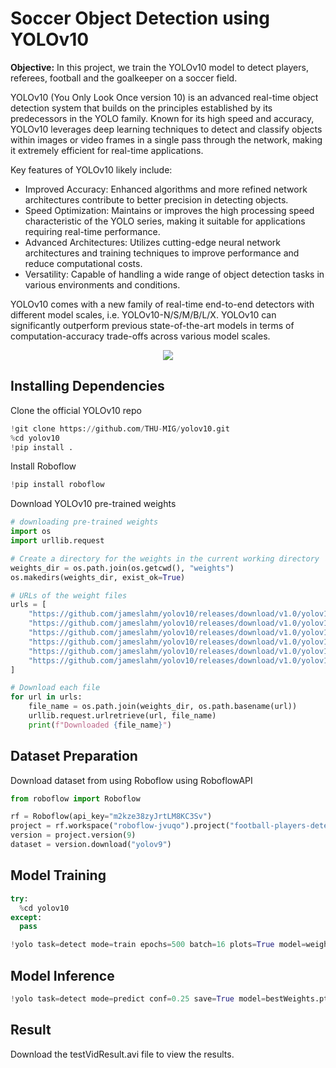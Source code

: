 # Soccer Object Detection using YOLOv10

**Objective:** In this project, we train the YOLOv10 model to detect players, referees, football and the goalkeeper on a soccer field.

YOLOv10 (You Only Look Once version 10) is an advanced real-time object detection system that builds on the principles established by its predecessors in the YOLO family. Known for its high speed and accuracy, YOLOv10 leverages deep learning techniques to detect and classify objects within images or video frames in a single pass through the network, making it extremely efficient for real-time applications.

Key features of YOLOv10 likely include:

- Improved Accuracy: Enhanced algorithms and more refined network architectures contribute to better precision in detecting objects.
- Speed Optimization: Maintains or improves the high processing speed characteristic of the YOLO series, making it suitable for applications requiring real-time performance.
- Advanced Architectures: Utilizes cutting-edge neural network architectures and training techniques to improve performance and reduce computational costs.
- Versatility: Capable of handling a wide range of object detection tasks in various environments and conditions.

YOLOv10 comes with a new family of real-time end-to-end detectors with different model scales, i.e. YOLOv10-N/S/M/B/L/X. YOLOv10 can significantly outperform previous state-of-the-art models in terms of computation-accuracy trade-offs across various model scales.

<p align = "center"><img src = "https://github.com/naik24/ImageProcessing-ComputerVision/assets/69704762/196e87ac-a739-4897-b291-fcde1edb8ef8"></p>

## Installing Dependencies

Clone the official YOLOv10 repo
```python
!git clone https://github.com/THU-MIG/yolov10.git
%cd yolov10
!pip install .
```

Install Roboflow
```python
!pip install roboflow
```

Download YOLOv10 pre-trained weights
```python
# downloading pre-trained weights
import os
import urllib.request

# Create a directory for the weights in the current working directory
weights_dir = os.path.join(os.getcwd(), "weights")
os.makedirs(weights_dir, exist_ok=True)

# URLs of the weight files
urls = [
    "https://github.com/jameslahm/yolov10/releases/download/v1.0/yolov10n.pt",
    "https://github.com/jameslahm/yolov10/releases/download/v1.0/yolov10s.pt",
    "https://github.com/jameslahm/yolov10/releases/download/v1.0/yolov10m.pt",
    "https://github.com/jameslahm/yolov10/releases/download/v1.0/yolov10b.pt",
    "https://github.com/jameslahm/yolov10/releases/download/v1.0/yolov10x.pt",
    "https://github.com/jameslahm/yolov10/releases/download/v1.0/yolov10l.pt"
]

# Download each file
for url in urls:
    file_name = os.path.join(weights_dir, os.path.basename(url))
    urllib.request.urlretrieve(url, file_name)
    print(f"Downloaded {file_name}")
```

## Dataset Preparation

Download dataset from using Roboflow using RoboflowAPI
```python
from roboflow import Roboflow

rf = Roboflow(api_key="m2kze38zyJrtLM8KC3Sv")
project = rf.workspace("roboflow-jvuqo").project("football-players-detection-3zvbc")
version = project.version(9)
dataset = version.download("yolov9")
```

## Model Training
```python
try:
  %cd yolov10
except:
  pass

!yolo task=detect mode=train epochs=500 batch=16 plots=True model=weights/yolov10n.pt data=/content/yolov10/football-players-detection-9/data.yaml
```

## Model Inference
```python
!yolo task=detect mode=predict conf=0.25 save=True model=bestWeights.pt source=testVid.mp4
```

## Result
Download the testVidResult.avi file to view the results.
